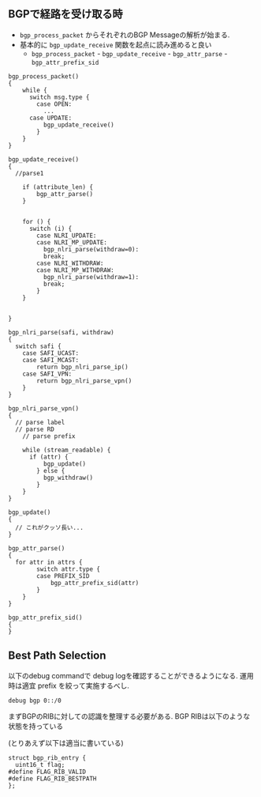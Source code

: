 
## BGPで経路を受け取る時

- `bgp_process_packet` からそれぞれのBGP Messageの解析が始まる.
- 基本的に `bgp_update_receive` 関数を起点に読み進めると良い
  - `bgp_process_packet`
		- `bgp_update_receive`
			- `bgp_attr_parse`
				- `bgp_attr_prefix_sid`

```
bgp_process_packet()
{
	while {
	  switch msg.type {
		case OPEN:
		  ...
	  case UPDATE:
		  bgp_update_receive()
		}
	}
}

bgp_update_receive()
{
  //parse1

	if (attribute_len) {
		bgp_attr_parse()
	}


	for () {
	  switch (i) {
		case NLRI_UPDATE:
		case NLRI_MP_UPDATE:
		  bgp_nlri_parse(withdraw=0):
		  break;
		case NLRI_WITHDRAW:
		case NLRI_MP_WITHDRAW:
		  bgp_nlri_parse(withdraw=1):
		  break;
		}
	}


}

bgp_nlri_parse(safi, withdraw)
{
  switch safi {
	case SAFI_UCAST:
	case SAFI_MCAST:
		return bgp_nlri_parse_ip()
	case SAFI_VPN:
		return bgp_nlri_parse_vpn()
	}
}

bgp_nlri_parse_vpn()
{
  // parse label
  // parse RD
	// parse prefix

	while (stream_readable) {
	  if (attr) {
		  bgp_update()
		} else {
		  bgp_withdraw()
		}
	}
}

bgp_update()
{
  // これがクッソ長い...
}

bgp_attr_parse()
{
  for attr in attrs {
		switch attr.type {
		case PREFIX_SID
			bgp_attr_prefix_sid(attr)
		}
	}
}

bgp_attr_prefix_sid()
{
}
```

## Best Path Selection

以下のdebug commandで debug logを確認することができるようになる.
運用時は適宜 prefix を絞って実施するべし.
```
debug bgp 0::/0
```

まずBGPのRIBに対しての認識を整理する必要がある.
BGP RIBは以下のような状態を持っている

(とりあえず以下は適当に書いている)
```
struct bgp_rib_entry {
  uint16_t flag;
#define FLAG_RIB_VALID
#define FLAG_RIB_BESTPATH
};
```

